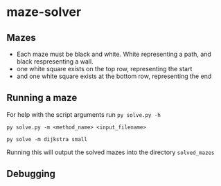 # maze-solver

## Mazes

- Each maze must be black and white. White representing a path, and black respresenting a wall.
- one white square exists on the top row, representing the start
- and one white square exists at the bottom row, representing the end

## Running a maze

For help with the script arguments run `py solve.py -h`

`py solve.py -m <method_name> <input_filename>`

`py solve -m dijkstra small`

Running this will output the solved mazes into the directory `solved_mazes`

## Debugging
